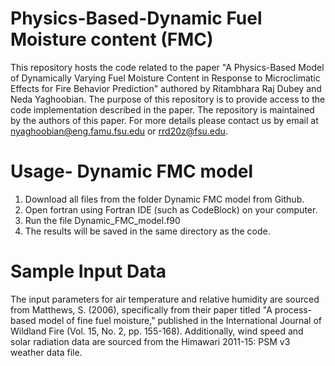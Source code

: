 # Physics-Based-Dynamic Fuel Moisture content (FMC)
This repository hosts the code related to the paper "A Physics-Based Model of Dynamically Varying Fuel Moisture Content in Response to Microclimatic Effects for Fire Behavior Prediction" authored by Ritambhara Raj Dubey and Neda Yaghoobian. The purpose of this repository is to provide access to the code implementation described in the paper. The repository is maintained by the authors of this paper. For more details please contact us by email at nyaghoobian@eng.famu.fsu.edu or rrd20z@fsu.edu.

# Usage- Dynamic FMC model
1. Download all files from the folder Dynamic FMC model from Github.
2. Open fortran using Fortran IDE (such as CodeBlock) on your computer.
3. Run the file Dynamic_FMC_model.f90
4. The results will be saved in the same directory as the code.

# Sample Input Data
The input parameters for air temperature and relative humidity are sourced from Matthews, S. (2006), specifically from their paper titled "A process-based model of fine fuel moisture," published in the International Journal of Wildland Fire (Vol. 15, No. 2, pp. 155-168). Additionally, wind speed and solar radiation data are sourced from the Himawari 2011-15: PSM v3 weather data file.

